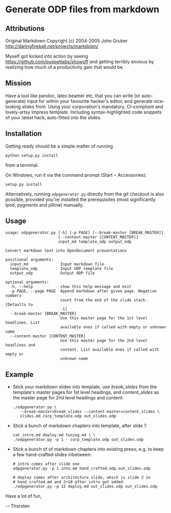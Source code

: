 # Generate ODP files from markdown

## Attributions

Original Markdown Copyright (c) 2004-2005 John Gruber
http://daringfireball.net/projects/markdown/

Myself got kicked into action by seeing
https://github.com/puppetlabs/showoff and getting terribly envious by
realizing how much of a productivity gain that would be.

## Mission

Have a tool like pandoc, latex beamer etc, that you can write (or
auto-generate) input for within your favourite hacker's editor, and
generate nice-looking slides from. Using your corporation's mandatory,
CI-compliant and lovely-artsy Impress template. Including
syntax-highlighted code snippets of your latest hack, auto-fitted into
the slides.

## Installation

Getting ready should be a simple matter of running

    python setup.py install

from a terminal.

On Windows, run it via the command prompt (Start ‣ Accessories):

    setup.py install

Alternatively, running `odpgenerator.py` directly from the git
checkout is also possible, provided you've installed the prerequisites
(most significantly lpod, pygments and pillow) manually.

## Usage

	usage: odpgenerator.py [-h] [-p PAGE] [--break-master [BREAK_MASTER]]
						   [--content-master [CONTENT_MASTER]]
						   input_md template_odp output_odp

	Convert markdown text into OpenDocument presentations

	positional arguments:
	  input_md              Input markdown file
	  template_odp          Input ODP template file
	  output_odp            Output ODP file

	optional arguments:
	  -h, --help            show this help message and exit
	  -p PAGE, --page PAGE  Append markdown after given page. Negative numbers
							count from the end of the slide stack. [Defaults to
							-1]
	  --break-master [BREAK_MASTER]
							Use this master page for the 1st level headlines. List
							available ones if called with empty or unknown name
	  --content-master [CONTENT_MASTER]
							Use this master page for the 2nd level headlines and
							content. List available ones if called with empty or
							unknown name

## Example

* Stick your markdown slides into template, use _break_slides_
  from the template's master pages for 1st level headings, and
  _content_slides_  as the master page for 2nd level headings and content:

      ./odpgenerator.py \
         --break-master=break_slides --content-master=content_slides \
         slides.md corp_template.odp out_slides.odp

* Stick a bunch of markdown chapters into template,
  after slide 1:

      cat intro.md deploy.md tuning.md | \
      ./odpgenerator.py -p 1 - corp_template.odp out_slides.odp

* Stick a bunch of of markdown chapters into existing preso, e.g. to
  keep a few hand-crafted slides inbetween:

      # intro comes after slide one
      odpgenerator.py -p 1 into.md hand_crafted.odp out_slides.odp

      # deploy comes after architecture slide, which is slide 2 in
      # hand_crafted.md and 2+10 after intro got added
      ./odpgenerator.py -p 12 deploy.md out_slides.odp out_slides.odp

Have a lot of fun,

-- Thorsten
